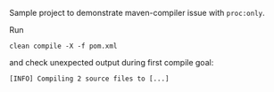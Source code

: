 Sample project to demonstrate maven-compiler issue with `proc:only`.

Run 
```
clean compile -X -f pom.xml
```

and check unexpected output during first compile goal:

```
[INFO] Compiling 2 source files to [...]
```